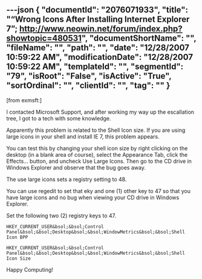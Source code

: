 ---json
{
  "documentId": "2076071933",
  "title": "“Wrong Icons After Installing Internet Explorer 7”; http://www.neowin.net/forum/index.php?showtopic=480531",
  "documentShortName": "",
  "fileName": "",
  "path": "",
  "date": "12/28/2007 10:59:22 AM",
  "modificationDate": "12/28/2007 10:59:22 AM",
  "templateId": "",
  "segmentId": "79",
  "isRoot": "False",
  "isActive": "True",
  "sortOrdinal": "",
  "clientId": "",
  "tag": ""
}
---

[from exmsft:]

I contacted Microsoft Support, and after working my way up the escallation tree, I got to a tech with some knowledge.

Apparently this problem is related to the Shell Icon size. If you are using large icons in your shell and install IE 7, this problem appears.

You can test this by changing your shell icon size by right clicking on the desktop (in a blank area of course), select the Appearance Tab, click the Effects… button, and uncheck Use Large Icons. Then go to the CD drive in Windows Explorer and observe that the bug goes away.

The use large icons sets a registry setting to 48.

You can use regedit to set that eky and one (1) other key to 47 so that you have large icons and no bug when viewing your CD drive in Windows Explorer.

Set the following two (2) registry keys to 47.

    HKEY_CURRENT_USER&bsol;&bsol;Control Panel&bsol;&bsol;Desktop&bsol;&bsol;WindowMetrics&bsol;&bsol;Shell Icon BPP

    HKEY_CURRENT_USER&bsol;&bsol;Control Panel&bsol;&bsol;Desktop&bsol;&bsol;WindowMetrics&bsol;&bsol;Shell Icon Size

Happy Computing!

